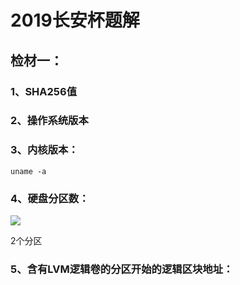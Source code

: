 # 2019长安杯题解
## 检材一：
### 1、SHA256值
### 2、操作系统版本
### 3、内核版本：

    uname -a
    
### 4、硬盘分区数：

![](https://s2.loli.net/2022/10/18/yT7Agw5J8ONWLpI.png)

2个分区

### 5、含有LVM逻辑卷的分区开始的逻辑区块地址：



<!--stackedit_data:
eyJoaXN0b3J5IjpbMjEwOTIxNTU0MiwxMDU3OTAxNTIzLDE1NT
A2NDA0NzksLTE4NTA1NjM1NywtMjA4ODc0NjYxMl19
-->